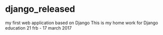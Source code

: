 # django_released
my first web application based on Django
This is my home work for Django education 21 frb - 17 march 2017
